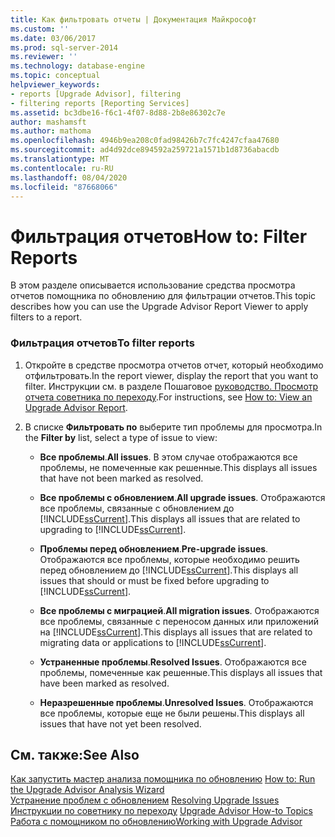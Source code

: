 ```yaml
---
title: Как фильтровать отчеты | Документация Майкрософт
ms.custom: ''
ms.date: 03/06/2017
ms.prod: sql-server-2014
ms.reviewer: ''
ms.technology: database-engine
ms.topic: conceptual
helpviewer_keywords:
- reports [Upgrade Advisor], filtering
- filtering reports [Reporting Services]
ms.assetid: bc3dbe16-f6c1-4f07-8d88-2b8e86302c7e
author: mashamsft
ms.author: mathoma
ms.openlocfilehash: 4946b9ea208c0fad98426b7c7fc4247cfaa47680
ms.sourcegitcommit: ad4d92dce894592a259721a1571b1d8736abacdb
ms.translationtype: MT
ms.contentlocale: ru-RU
ms.lasthandoff: 08/04/2020
ms.locfileid: "87668066"
---
```

# <a name="how-to-filter-reports"></a><span data-ttu-id="7d311-102">Фильтрация отчетов</span><span class="sxs-lookup"><span data-stu-id="7d311-102">How to: Filter Reports</span></span>
  <span data-ttu-id="7d311-103">В этом разделе описывается использование средства просмотра отчетов помощника по обновлению для фильтрации отчетов.</span><span class="sxs-lookup"><span data-stu-id="7d311-103">This topic describes how you can use the Upgrade Advisor Report Viewer to apply filters to a report.</span></span>  
  
### <a name="to-filter-reports"></a><span data-ttu-id="7d311-104">Фильтрация отчетов</span><span class="sxs-lookup"><span data-stu-id="7d311-104">To filter reports</span></span>  
  
1.  <span data-ttu-id="7d311-105">Откройте в средстве просмотра отчетов отчет, который необходимо отфильтровать.</span><span class="sxs-lookup"><span data-stu-id="7d311-105">In the report viewer, display the report that you want to filter.</span></span> <span data-ttu-id="7d311-106">Инструкции см. в разделе Пошаговое [руководство. Просмотр отчета советника по переходу](../../../2014/sql-server/install/how-to-view-an-upgrade-advisor-report.md).</span><span class="sxs-lookup"><span data-stu-id="7d311-106">For instructions, see [How to: View an Upgrade Advisor Report](../../../2014/sql-server/install/how-to-view-an-upgrade-advisor-report.md).</span></span>  
  
2.  <span data-ttu-id="7d311-107">В списке **Фильтровать по** выберите тип проблемы для просмотра.</span><span class="sxs-lookup"><span data-stu-id="7d311-107">In the **Filter by** list, select a type of issue to view:</span></span>  
  
    -   <span data-ttu-id="7d311-108">**Все проблемы**.</span><span class="sxs-lookup"><span data-stu-id="7d311-108">**All issues**.</span></span> <span data-ttu-id="7d311-109">В этом случае отображаются все проблемы, не помеченные как решенные.</span><span class="sxs-lookup"><span data-stu-id="7d311-109">This displays all issues that have not been marked as resolved.</span></span>  
  
    -   <span data-ttu-id="7d311-110">**Все проблемы с обновлением**.</span><span class="sxs-lookup"><span data-stu-id="7d311-110">**All upgrade issues**.</span></span> <span data-ttu-id="7d311-111">Отображаются все проблемы, связанные с обновлением до [!INCLUDE[ssCurrent](../../includes/sscurrent-md.md)].</span><span class="sxs-lookup"><span data-stu-id="7d311-111">This displays all issues that are related to upgrading to [!INCLUDE[ssCurrent](../../includes/sscurrent-md.md)].</span></span>  
  
    -   <span data-ttu-id="7d311-112">**Проблемы перед обновлением**.</span><span class="sxs-lookup"><span data-stu-id="7d311-112">**Pre-upgrade issues**.</span></span> <span data-ttu-id="7d311-113">Отображаются все проблемы, которые необходимо решить перед обновлением до [!INCLUDE[ssCurrent](../../includes/sscurrent-md.md)].</span><span class="sxs-lookup"><span data-stu-id="7d311-113">This displays all issues that should or must be fixed before upgrading to [!INCLUDE[ssCurrent](../../includes/sscurrent-md.md)].</span></span>  
  
    -   <span data-ttu-id="7d311-114">**Все проблемы с миграцией**.</span><span class="sxs-lookup"><span data-stu-id="7d311-114">**All migration issues**.</span></span> <span data-ttu-id="7d311-115">Отображаются все проблемы, связанные с переносом данных или приложений на [!INCLUDE[ssCurrent](../../includes/sscurrent-md.md)].</span><span class="sxs-lookup"><span data-stu-id="7d311-115">This displays all issues that are related to migrating data or applications to [!INCLUDE[ssCurrent](../../includes/sscurrent-md.md)].</span></span>  
  
    -   <span data-ttu-id="7d311-116">**Устраненные проблемы**.</span><span class="sxs-lookup"><span data-stu-id="7d311-116">**Resolved Issues**.</span></span> <span data-ttu-id="7d311-117">Отображаются все проблемы, помеченные как решенные.</span><span class="sxs-lookup"><span data-stu-id="7d311-117">This displays all issues that have been marked as resolved.</span></span>  
  
    -   <span data-ttu-id="7d311-118">**Неразрешенные проблемы**.</span><span class="sxs-lookup"><span data-stu-id="7d311-118">**Unresolved Issues**.</span></span> <span data-ttu-id="7d311-119">Отображаются все проблемы, которые еще не были решены.</span><span class="sxs-lookup"><span data-stu-id="7d311-119">This displays all issues that have not yet been resolved.</span></span>  
  
## <a name="see-also"></a><span data-ttu-id="7d311-120">См. также:</span><span class="sxs-lookup"><span data-stu-id="7d311-120">See Also</span></span>  
 <span data-ttu-id="7d311-121">[Как запустить мастер анализа помощника по обновлению](../../../2014/sql-server/install/how-to-run-the-upgrade-advisor-analysis-wizard.md) </span><span class="sxs-lookup"><span data-stu-id="7d311-121">[How to: Run the Upgrade Advisor Analysis Wizard](../../../2014/sql-server/install/how-to-run-the-upgrade-advisor-analysis-wizard.md) </span></span>  
 <span data-ttu-id="7d311-122">[Устранение проблем с обновлением](../../../2014/sql-server/install/resolving-upgrade-issues.md) </span><span class="sxs-lookup"><span data-stu-id="7d311-122">[Resolving Upgrade Issues](../../../2014/sql-server/install/resolving-upgrade-issues.md) </span></span>  
 <span data-ttu-id="7d311-123">[Инструкции по советнику по переходу](../../../2014/sql-server/install/upgrade-advisor-how-to-topics.md) </span><span class="sxs-lookup"><span data-stu-id="7d311-123">[Upgrade Advisor How-to Topics](../../../2014/sql-server/install/upgrade-advisor-how-to-topics.md) </span></span>  
 [<span data-ttu-id="7d311-124">Работа с помощником по обновлению</span><span class="sxs-lookup"><span data-stu-id="7d311-124">Working with Upgrade Advisor</span></span>](../../../2014/sql-server/install/working-with-upgrade-advisor.md)  
  
  
